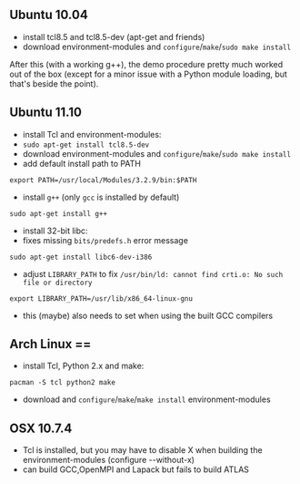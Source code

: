 ## Ubuntu 10.04

* install tcl8.5 and tcl8.5-dev (apt-get and friends)
* download environment-modules and `configure`/`make`/`sudo make install`

After this (with a working g++), the demo procedure pretty much worked out of the box (except for a minor issue with a Python module loading, but that's beside the point).

## Ubuntu 11.10

* install Tcl and environment-modules:
 * `sudo apt-get install tcl8.5-dev`
 * download environment-modules and `configure`/`make`/`sudo make install`
 * add default install path to PATH
```
export PATH=/usr/local/Modules/3.2.9/bin:$PATH
```
* install `g++` (only `gcc` is installed by default)
```
sudo apt-get install g++
```
* install 32-bit libc: 
 * fixes missing `bits/predefs.h` error message
```
sudo apt-get install libc6-dev-i386
```
* adjust `LIBRARY_PATH` to fix `/usr/bin/ld: cannot find crti.o: No such file or directory`
```
export LIBRARY_PATH=/usr/lib/x86_64-linux-gnu
```
 * this (maybe) also needs to set when using the built GCC compilers

## Arch Linux ==

* install Tcl, Python 2.x and make: 
```
pacman -S tcl python2 make
```
* download and `configure`/`make`/`make install` environment-modules

## OSX 10.7.4

* Tcl is installed, but you may have to disable X when building the environment-modules (configure --without-x)
* can build GCC,OpenMPI and Lapack but fails to build ATLAS